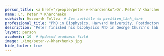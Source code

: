 ```yaml
---
person_title: <a href="/people/peter-v-kharchenko">Dr. Peter V Kharchenko</a>
name: Dr. Peter V Kharchenko
subtitle: Research Fellow  # Set subtitle to position_link_text
professional_title: "PhD in Biophysics, Harvard University, Postdoctoral Fellow/Instructor (2006-2011), Assistant Professor of Biomedical Informatics, Harvard Medical School"
description: "Peter finished his biophysics PhD in George Church's lab at Harvard Medical School in 2005 and joined the Park lab in 2006. He now runs his own lab at DBMI, after earning the top spot in a national faculty search."
layout: person
academic: 10  # Updated academic field
image: ./img/peter-v-kharchenko.jpg
hide_footer: true
---
```

